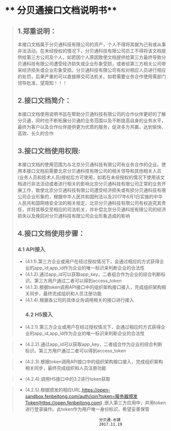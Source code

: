 # ** 分贝通接口文档说明书**

> ## 1.郑重说明：
>
> 本接口文档属于分贝通科技有限公司的资产，个人不得将其据为己有或从事非法活动。在未经授权的情况下，分贝通科技有限公司员工不得将该文档提供给第三方公司及个人，如若因个人原因致使文档提供给第三方最终导致分贝通科技有限公司遭受经济损失或企业形象受损，或者给第三方相关公司带来经济损失或企业形象受损。分贝通科技有限公司有权对相应人员进行相应的处罚，后果严重的可以直接移交司法机关。如若需要业务合作使用需部门领导批准，望周知！！！
>
> ## 2.接口文档简介：
>
> 本接口文档使用说明书旨在帮助分贝通科技有限公司的合作伙伴更好的了解分贝通，同时也不断拓展分贝通的业务范围以及不断提高自身的业务水平，最终为客户以及合作伙伴提供更为优质的服务，促进多方共赢，达到愉快、高效、长久的合作
>
> ## 3.接口文档使用权限:
>
> 本接口文档的使用范围为与北京分贝通科技有限公司有业务合作的企业。使用本接口文档前需要北京分贝通科技有限公司的相关领导和其他相关人员\(业务人员和技术人员\)授权后方可使用，如若在未经授权的情况下使用该文档进行非法活动或者进行相关的影响北京分贝通科技有限公司正常的业务开展工作，致使北京分贝通科技有限公司遭受经济损失或有损分贝通科技有限公司企业形象的，根据中华人民共和国刑法以及2017年6月1日实施的中华人民共和国网络安全法的相关规定，北京分贝通科技有限公司有权追究其责任，并将其移交至相应的司法机关，并补偿北京分贝通科技有限公司的经济损失以及挽回对分贝通科技有限公司企业形象造成的影响
>
> ## 4.接口文档使用步骤：
>
> ### 4.1 API接入
>
> * \(4.1.1\).第三方企业或用户在经过授权情况下，会通过相应的方式获得企业的app\_id,app\_id作为企业的唯一标识来判断企业的合法性
> * \(4.1.2\).通过app\_id可以获取app\_key，二者组合作为企业的综合判断标识。第三方用户通过二者可以得到access\_token
> * \(4.1.3\).根据token调用API接口中的组织架构接口接入，完成组织架构相关同步，最终完成组织和人员注册功能
> * \(4.1.4\).根据各公司的具体业务调用相关的接口进行接入
>   ### 4.2 H5接入
> * \(4.2.1\).第三方企业或用户在经过授权情况下，会通过相应的方式获得企业的app\_id,app\_id作为企业的唯一标识来判断企业的合法性

> * \(4.2.2\).通过app\_id可以获取app\_key，二者组合作为企业的综合判断标识。第三方用户通过二者可以得到access\_token

> * \(4.2.3\).根据token调用API接口中的组织架构接口接入，完成组织架构相关同步，最终完成组织和人员注册功能

> * \(4.2.4\).调用H5接口中的3.2进行token获取

> * \(4.2.5\).根据颁发的相应URL,https://open-sandbox.fenbeitong.com/auth/join?token=服务器颁发Token(https://open.fenbeitong.com) ,嵌入第三方应用中，并用token进行登录操作。此token作为用户唯一身份标识，希望妥善保管





```
                                         分贝通-水镜
                                         2017.11.19
```



